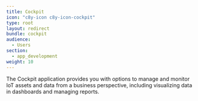 ```yaml
---
title: Cockpit
icon: "c8y-icon c8y-icon-cockpit"
type: root
layout: redirect
bundle: cockpit
audience:
  - Users
section:
  - app_development
weight: 10
---
```


The Cockpit application provides you with options to manage and monitor IoT assets and data from a business perspective, including visualizing data in dashboards and managing reports.
